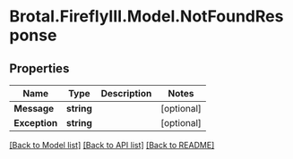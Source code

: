 # Brotal.FireflyIII.Model.NotFoundResponse

## Properties

Name | Type | Description | Notes
------------ | ------------- | ------------- | -------------
**Message** | **string** |  | [optional] 
**Exception** | **string** |  | [optional] 

[[Back to Model list]](../../README.md#documentation-for-models) [[Back to API list]](../../README.md#documentation-for-api-endpoints) [[Back to README]](../../README.md)

